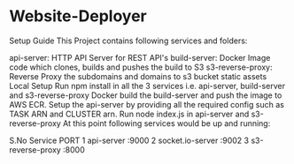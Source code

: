 # Website-Deployer

Setup Guide
This Project contains following services and folders:

api-server: HTTP API Server for REST API's
build-server: Docker Image code which clones, builds and pushes the build to S3
s3-reverse-proxy: Reverse Proxy the subdomains and domains to s3 bucket static assets
Local Setup
Run npm install in all the 3 services i.e. api-server, build-server and s3-reverse-proxy
Docker build the build-server and push the image to AWS ECR.
Setup the api-server by providing all the required config such as TASK ARN and CLUSTER arn.
Run node index.js in api-server and s3-reverse-proxy
At this point following services would be up and running:

S.No	Service	PORT
1	api-server	:9000
2	socket.io-server	:9002
3	s3-reverse-proxy	:8000
